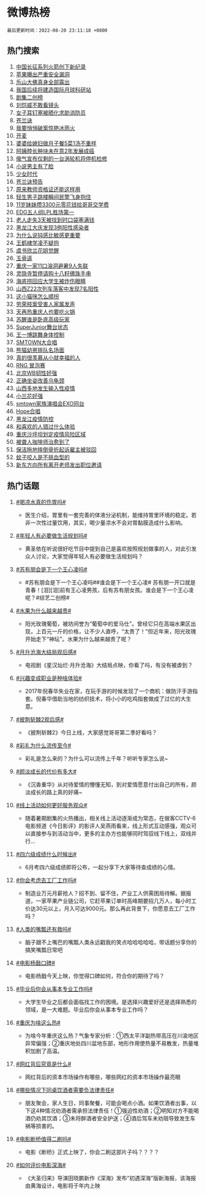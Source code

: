 # 微博热榜

`最后更新时间：2022-08-20 23:11:18 +0800`

## 热门搜索

1. [中国长征系列火箭创下新纪录](https://m.weibo.cn/search?containerid=100103type%3D1%26t%3D10%26q%3D%23%E4%B8%AD%E5%9B%BD%E9%95%BF%E5%BE%81%E7%B3%BB%E5%88%97%E7%81%AB%E7%AE%AD%E5%88%9B%E4%B8%8B%E6%96%B0%E7%BA%AA%E5%BD%95%23&stream_entry_id=51&isnewpage=1&extparam=seat%3D1%26filter_type%3Drealtimehot%26c_type%3D51%26dgr%3D0%26cate%3D10103%26pos%3D0%26display_time%3D1661008277%26pre_seqid%3D166100827744406507144&luicode=10000011&lfid=106003type%253D25%2526t%253D3%2526disable_hot%253D1%2526filter_type%253Drealtimehot)
1. [苹果曝出严重安全漏洞](https://m.weibo.cn/search?containerid=100103type%3D1%26t%3D10%26q%3D%23%E8%8B%B9%E6%9E%9C%E6%9B%9D%E5%87%BA%E4%B8%A5%E9%87%8D%E5%AE%89%E5%85%A8%E6%BC%8F%E6%B4%9E%23&stream_entry_id=31&isnewpage=1&extparam=seat%3D1%26filter_type%3Drealtimehot%26c_type%3D31%26pos%3D0%26flag%3D2%26lcate%3D5001%26dgr%3D0%26cate%3D0%26realpos%3D1%26display_time%3D1661008277%26pre_seqid%3D166100827744406507144&luicode=10000011&lfid=106003type%253D25%2526t%253D3%2526disable_hot%253D1%2526filter_type%253Drealtimehot)
1. [乐山大佛真身全部露出](https://m.weibo.cn/search?containerid=100103type%3D1%26t%3D10%26q%3D%23%E4%B9%90%E5%B1%B1%E5%A4%A7%E4%BD%9B%E7%9C%9F%E8%BA%AB%E5%85%A8%E9%83%A8%E9%9C%B2%E5%87%BA%23&stream_entry_id=31&isnewpage=1&extparam=seat%3D1%26filter_type%3Drealtimehot%26c_type%3D31%26pos%3D1%26flag%3D1%26lcate%3D5001%26dgr%3D0%26cate%3D0%26realpos%3D2%26display_time%3D1661008277%26pre_seqid%3D166100827744406507144&luicode=10000011&lfid=106003type%253D25%2526t%253D3%2526disable_hot%253D1%2526filter_type%253Drealtimehot)
1. [我国后续将建造国际月球科研站](https://m.weibo.cn/search?containerid=100103type%3D1%26t%3D10%26q%3D%23%E6%88%91%E5%9B%BD%E5%90%8E%E7%BB%AD%E5%B0%86%E5%BB%BA%E9%80%A0%E5%9B%BD%E9%99%85%E6%9C%88%E7%90%83%E7%A7%91%E7%A0%94%E7%AB%99%23&stream_entry_id=31&isnewpage=1&extparam=seat%3D1%26filter_type%3Drealtimehot%26c_type%3D31%26pos%3D2%26flag%3D0%26lcate%3D5001%26dgr%3D0%26cate%3D0%26realpos%3D3%26display_time%3D1661008277%26pre_seqid%3D166100827744406507144&luicode=10000011&lfid=106003type%253D25%2526t%253D3%2526disable_hot%253D1%2526filter_type%253Drealtimehot)
1. [剧集二创榜](https://m.weibo.cn/search?containerid=100103type%3D1%26t%3D10%26q%3D%23%E5%89%A7%E9%9B%86%E4%BA%8C%E5%88%9B%E6%A6%9C%23&stream_entry_id=31&isnewpage=1&extparam=seat%3D1%26filter_type%3Drealtimehot%26c_type%3D31%26pos%3D3%26lcate%3D5001%26dgr%3D0%26cate%3D0%26adid%3D163140%26display_time%3D1661008277%26pre_seqid%3D166100827744406507144&luicode=10000011&lfid=106003type%253D25%2526t%253D3%2526disable_hot%253D1%2526filter_type%253Drealtimehot)
1. [刘恺威不敢看镜头](https://m.weibo.cn/search?containerid=100103type%3D1%26t%3D10%26q%3D%23%E5%88%98%E6%81%BA%E5%A8%81%E4%B8%8D%E6%95%A2%E7%9C%8B%E9%95%9C%E5%A4%B4%23&stream_entry_id=31&isnewpage=1&extparam=seat%3D1%26filter_type%3Drealtimehot%26c_type%3D31%26pos%3D4%26flag%3D1%26lcate%3D5001%26dgr%3D0%26cate%3D0%26realpos%3D4%26display_time%3D1661008277%26pre_seqid%3D166100827744406507144&luicode=10000011&lfid=106003type%253D25%2526t%253D3%2526disable_hot%253D1%2526filter_type%253Drealtimehot)
1. [女子耳钉塞被晒化求助消防员](https://m.weibo.cn/search?containerid=100103type%3D1%26t%3D10%26q%3D%23%E5%A5%B3%E5%AD%90%E8%80%B3%E9%92%89%E5%A1%9E%E8%A2%AB%E6%99%92%E5%8C%96%E6%B1%82%E5%8A%A9%E6%B6%88%E9%98%B2%E5%91%98%23&stream_entry_id=31&isnewpage=1&extparam=seat%3D1%26filter_type%3Drealtimehot%26c_type%3D31%26pos%3D5%26flag%3D0%26lcate%3D5001%26dgr%3D0%26cate%3D0%26realpos%3D5%26display_time%3D1661008277%26pre_seqid%3D166100827744406507144&luicode=10000011&lfid=106003type%253D25%2526t%253D3%2526disable_hot%253D1%2526filter_type%253Drealtimehot)
1. [苍兰诀](http://m.weibo.cn/c/wbox?&id=j84w2uenjc&roomid=10010&q=%23%E8%8B%8D%E5%85%B0%E8%AF%80%23&extparam=seat%3D1%26filter_type%3Drealtimehot%26c_type%3D31%26pos%3D6%26flag%3D1%26lcate%3D5001%26dgr%3D0%26cate%3D0%26realpos%3D6%26display_time%3D1661008277%26pre_seqid%3D166100827744406507144&luicode=10000011&lfid=106003type%253D25%2526t%253D3%2526disable_hot%253D1%2526filter_type%253Drealtimehot)
1. [我要悄悄破案惊艳冰雨火](https://m.weibo.cn/search?containerid=100103type%3D1%26t%3D10%26q%3D%23%E6%88%91%E8%A6%81%E6%82%84%E6%82%84%E7%A0%B4%E6%A1%88%E6%83%8A%E8%89%B3%E5%86%B0%E9%9B%A8%E7%81%AB%23&stream_entry_id=31&isnewpage=1&extparam=seat%3D1%26filter_type%3Drealtimehot%26c_type%3D31%26pos%3D7%26lcate%3D5001%26dgr%3D0%26cate%3D0%26adid%3D163164%26display_time%3D1661008277%26pre_seqid%3D166100827744406507144&luicode=10000011&lfid=106003type%253D25%2526t%253D3%2526disable_hot%253D1%2526filter_type%253Drealtimehot)
1. [开麦](https://m.weibo.cn/search?containerid=100103type%3D1%26t%3D10%26q%3D%E5%BC%80%E9%BA%A6&stream_entry_id=31&isnewpage=1&extparam=seat%3D1%26filter_type%3Drealtimehot%26c_type%3D31%26pos%3D8%26flag%3D0%26lcate%3D5001%26dgr%3D0%26cate%3D0%26realpos%3D7%26display_time%3D1661008277%26pre_seqid%3D166100827744406507144&luicode=10000011&lfid=106003type%253D25%2526t%253D3%2526disable_hot%253D1%2526filter_type%253Drealtimehot)
1. [婆婆给媳妇做月子餐5菜1汤不重样](https://m.weibo.cn/search?containerid=100103type%3D1%26t%3D10%26q%3D%23%E5%A9%86%E5%A9%86%E7%BB%99%E5%AA%B3%E5%A6%87%E5%81%9A%E6%9C%88%E5%AD%90%E9%A4%905%E8%8F%9C1%E6%B1%A4%E4%B8%8D%E9%87%8D%E6%A0%B7%23&stream_entry_id=31&isnewpage=1&extparam=seat%3D1%26filter_type%3Drealtimehot%26c_type%3D31%26pos%3D9%26flag%3D0%26lcate%3D5001%26dgr%3D0%26cate%3D0%26realpos%3D8%26display_time%3D1661008277%26pre_seqid%3D166100827744406507144&luicode=10000011&lfid=106003type%253D25%2526t%253D3%2526disable_hot%253D1%2526filter_type%253Drealtimehot)
1. [阿姨脖长肿块未在意2年发展成癌](https://m.weibo.cn/search?containerid=100103type%3D1%26t%3D10%26q%3D%23%E9%98%BF%E5%A7%A8%E8%84%96%E9%95%BF%E8%82%BF%E5%9D%97%E6%9C%AA%E5%9C%A8%E6%84%8F2%E5%B9%B4%E5%8F%91%E5%B1%95%E6%88%90%E7%99%8C%23&stream_entry_id=31&isnewpage=1&extparam=seat%3D1%26filter_type%3Drealtimehot%26c_type%3D31%26pos%3D10%26flag%3D0%26lcate%3D5001%26dgr%3D0%26cate%3D0%26realpos%3D9%26display_time%3D1661008277%26pre_seqid%3D166100827744406507144&luicode=10000011&lfid=106003type%253D25%2526t%253D3%2526disable_hot%253D1%2526filter_type%253Drealtimehot)
1. [俄气宣布仅剩的一台涡轮机将停机检修](https://m.weibo.cn/search?containerid=100103type%3D1%26t%3D10%26q%3D%23%E4%BF%84%E6%B0%94%E5%AE%A3%E5%B8%83%E4%BB%85%E5%89%A9%E7%9A%84%E4%B8%80%E5%8F%B0%E6%B6%A1%E8%BD%AE%E6%9C%BA%E5%B0%86%E5%81%9C%E6%9C%BA%E6%A3%80%E4%BF%AE%23&stream_entry_id=31&isnewpage=1&extparam=seat%3D1%26filter_type%3Drealtimehot%26c_type%3D31%26pos%3D11%26flag%3D0%26lcate%3D5001%26dgr%3D0%26cate%3D0%26realpos%3D10%26display_time%3D1661008277%26pre_seqid%3D166100827744406507144&luicode=10000011&lfid=106003type%253D25%2526t%253D3%2526disable_hot%253D1%2526filter_type%253Drealtimehot)
1. [小说男主有了脸](https://m.weibo.cn/search?containerid=100103type%3D1%26t%3D10%26q%3D%23%E5%B0%8F%E8%AF%B4%E7%94%B7%E4%B8%BB%E6%9C%89%E4%BA%86%E8%84%B8%23&stream_entry_id=31&isnewpage=1&extparam=seat%3D1%26filter_type%3Drealtimehot%26c_type%3D31%26pos%3D12%26flag%3D0%26lcate%3D5001%26dgr%3D0%26cate%3D0%26realpos%3D11%26display_time%3D1661008277%26pre_seqid%3D166100827744406507144&luicode=10000011&lfid=106003type%253D25%2526t%253D3%2526disable_hot%253D1%2526filter_type%253Drealtimehot)
1. [少女时代](https://m.weibo.cn/search?containerid=100103type%3D1%26t%3D10%26q%3D%23%E5%B0%91%E5%A5%B3%E6%97%B6%E4%BB%A3%23&stream_entry_id=31&isnewpage=1&extparam=seat%3D1%26filter_type%3Drealtimehot%26c_type%3D31%26pos%3D13%26flag%3D0%26lcate%3D5001%26dgr%3D0%26cate%3D0%26realpos%3D12%26display_time%3D1661008277%26pre_seqid%3D166100827744406507144&luicode=10000011&lfid=106003type%253D25%2526t%253D3%2526disable_hot%253D1%2526filter_type%253Drealtimehot)
1. [苍兰诀预告](https://m.weibo.cn/search?containerid=100103type%3D1%26t%3D10%26q%3D%23%E8%8B%8D%E5%85%B0%E8%AF%80%E9%A2%84%E5%91%8A%23&stream_entry_id=31&isnewpage=1&extparam=seat%3D1%26filter_type%3Drealtimehot%26c_type%3D31%26pos%3D14%26flag%3D0%26lcate%3D5001%26dgr%3D0%26cate%3D0%26realpos%3D13%26display_time%3D1661008277%26pre_seqid%3D166100827744406507144&luicode=10000011&lfid=106003type%253D25%2526t%253D3%2526disable_hot%253D1%2526filter_type%253Drealtimehot)
1. [原来教师资格证还能这样用](https://m.weibo.cn/search?containerid=100103type%3D1%26t%3D10%26q%3D%23%E5%8E%9F%E6%9D%A5%E6%95%99%E5%B8%88%E8%B5%84%E6%A0%BC%E8%AF%81%E8%BF%98%E8%83%BD%E8%BF%99%E6%A0%B7%E7%94%A8%23&stream_entry_id=31&isnewpage=1&extparam=seat%3D1%26filter_type%3Drealtimehot%26c_type%3D31%26pos%3D15%26flag%3D0%26lcate%3D5001%26dgr%3D0%26cate%3D0%26realpos%3D14%26display_time%3D1661008277%26pre_seqid%3D166100827744406507144&luicode=10000011&lfid=106003type%253D25%2526t%253D3%2526disable_hot%253D1%2526filter_type%253Drealtimehot)
1. [轻生男子跳楼瞬间民警飞身抱住](https://m.weibo.cn/search?containerid=100103type%3D1%26t%3D10%26q%3D%23%E8%BD%BB%E7%94%9F%E7%94%B7%E5%AD%90%E8%B7%B3%E6%A5%BC%E7%9E%AC%E9%97%B4%E6%B0%91%E8%AD%A6%E9%A3%9E%E8%BA%AB%E6%8A%B1%E4%BD%8F%23&stream_entry_id=31&isnewpage=1&extparam=seat%3D1%26filter_type%3Drealtimehot%26c_type%3D31%26pos%3D16%26flag%3D0%26lcate%3D5001%26dgr%3D0%26cate%3D0%26realpos%3D15%26display_time%3D1661008277%26pre_seqid%3D166100827744406507144&luicode=10000011&lfid=106003type%253D25%2526t%253D3%2526disable_hot%253D1%2526filter_type%253Drealtimehot)
1. [11岁妹妹攒3300元零花钱给哥哥交学费](https://m.weibo.cn/search?containerid=100103type%3D1%26t%3D10%26q%3D%2311%E5%B2%81%E5%A6%B9%E5%A6%B9%E6%94%923300%E5%85%83%E9%9B%B6%E8%8A%B1%E9%92%B1%E7%BB%99%E5%93%A5%E5%93%A5%E4%BA%A4%E5%AD%A6%E8%B4%B9%23&stream_entry_id=31&isnewpage=1&extparam=seat%3D1%26filter_type%3Drealtimehot%26c_type%3D31%26pos%3D17%26flag%3D0%26lcate%3D5001%26dgr%3D0%26cate%3D0%26realpos%3D16%26display_time%3D1661008277%26pre_seqid%3D166100827744406507144&luicode=10000011&lfid=106003type%253D25%2526t%253D3%2526disable_hot%253D1%2526filter_type%253Drealtimehot)
1. [EDG五人组LPL胜场第一](https://m.weibo.cn/search?containerid=100103type%3D1%26t%3D10%26q%3D%23EDG%E4%BA%94%E4%BA%BA%E7%BB%84LPL%E8%83%9C%E5%9C%BA%E7%AC%AC%E4%B8%80%23&stream_entry_id=31&isnewpage=1&extparam=seat%3D1%26filter_type%3Drealtimehot%26c_type%3D31%26pos%3D18%26flag%3D1%26lcate%3D5001%26dgr%3D0%26cate%3D0%26realpos%3D17%26display_time%3D1661008277%26pre_seqid%3D166100827744406507144&luicode=10000011&lfid=106003type%253D25%2526t%253D3%2526disable_hot%253D1%2526filter_type%253Drealtimehot)
1. [老人走失3天被找到时口袋塞满钱](https://m.weibo.cn/search?containerid=100103type%3D1%26t%3D10%26q%3D%23%E8%80%81%E4%BA%BA%E8%B5%B0%E5%A4%B13%E5%A4%A9%E8%A2%AB%E6%89%BE%E5%88%B0%E6%97%B6%E5%8F%A3%E8%A2%8B%E5%A1%9E%E6%BB%A1%E9%92%B1%23&stream_entry_id=31&isnewpage=1&extparam=seat%3D1%26filter_type%3Drealtimehot%26c_type%3D31%26pos%3D19%26flag%3D0%26lcate%3D5001%26dgr%3D0%26cate%3D0%26realpos%3D18%26display_time%3D1661008277%26pre_seqid%3D166100827744406507144&luicode=10000011&lfid=106003type%253D25%2526t%253D3%2526disable_hot%253D1%2526filter_type%253Drealtimehot)
1. [黑龙江大庆发现3例阳性感染者](https://m.weibo.cn/search?containerid=100103type%3D1%26t%3D10%26q%3D%23%E9%BB%91%E9%BE%99%E6%B1%9F%E5%A4%A7%E5%BA%86%E5%8F%91%E7%8E%B03%E4%BE%8B%E9%98%B3%E6%80%A7%E6%84%9F%E6%9F%93%E8%80%85%23&stream_entry_id=31&isnewpage=1&extparam=seat%3D1%26filter_type%3Drealtimehot%26c_type%3D31%26pos%3D20%26flag%3D0%26lcate%3D5001%26dgr%3D0%26cate%3D0%26realpos%3D19%26display_time%3D1661008277%26pre_seqid%3D166100827744406507144&luicode=10000011&lfid=106003type%253D25%2526t%253D3%2526disable_hot%253D1%2526filter_type%253Drealtimehot)
1. [为什么说钝感比敏感更重要](https://m.weibo.cn/search?containerid=100103type%3D1%26t%3D10%26q%3D%23%E4%B8%BA%E4%BB%80%E4%B9%88%E8%AF%B4%E9%92%9D%E6%84%9F%E6%AF%94%E6%95%8F%E6%84%9F%E6%9B%B4%E9%87%8D%E8%A6%81%23&stream_entry_id=31&isnewpage=1&extparam=seat%3D1%26filter_type%3Drealtimehot%26c_type%3D31%26pos%3D21%26flag%3D1%26lcate%3D5001%26dgr%3D0%26cate%3D0%26realpos%3D20%26display_time%3D1661008277%26pre_seqid%3D166100827744406507144&luicode=10000011&lfid=106003type%253D25%2526t%253D3%2526disable_hot%253D1%2526filter_type%253Drealtimehot)
1. [王鹤棣学凌不疑抱](https://m.weibo.cn/search?containerid=100103type%3D1%26t%3D10%26q%3D%23%E7%8E%8B%E9%B9%A4%E6%A3%A3%E5%AD%A6%E5%87%8C%E4%B8%8D%E7%96%91%E6%8A%B1%23&stream_entry_id=31&isnewpage=1&extparam=seat%3D1%26filter_type%3Drealtimehot%26c_type%3D31%26pos%3D22%26flag%3D0%26lcate%3D5001%26dgr%3D0%26cate%3D0%26realpos%3D21%26display_time%3D1661008277%26pre_seqid%3D166100827744406507144&luicode=10000011&lfid=106003type%253D25%2526t%253D3%2526disable_hot%253D1%2526filter_type%253Drealtimehot)
1. [虞书欣兰花姐觉醒](https://m.weibo.cn/search?containerid=100103type%3D1%26t%3D10%26q%3D%23%E8%99%9E%E4%B9%A6%E6%AC%A3%E5%85%B0%E8%8A%B1%E5%A7%90%E8%A7%89%E9%86%92%23&stream_entry_id=31&isnewpage=1&extparam=seat%3D1%26filter_type%3Drealtimehot%26c_type%3D31%26pos%3D23%26flag%3D0%26lcate%3D5001%26dgr%3D0%26cate%3D0%26realpos%3D22%26display_time%3D1661008277%26pre_seqid%3D166100827744406507144&luicode=10000011&lfid=106003type%253D25%2526t%253D3%2526disable_hot%253D1%2526filter_type%253Drealtimehot)
1. [玉骨遥](http://m.weibo.cn/c/wbox?&id=j84w2uenjc&roomid=10577&q=%23%E7%8E%89%E9%AA%A8%E9%81%A5%23&extparam=seat%3D1%26filter_type%3Drealtimehot%26c_type%3D31%26pos%3D24%26flag%3D1%26lcate%3D5001%26dgr%3D0%26cate%3D0%26realpos%3D23%26display_time%3D1661008277%26pre_seqid%3D166100827744406507144&luicode=10000011&lfid=106003type%253D25%2526t%253D3%2526disable_hot%253D1%2526filter_type%253Drealtimehot)
1. [重庆一家11口溶洞避暑9人失联](https://m.weibo.cn/search?containerid=100103type%3D1%26t%3D10%26q%3D%23%E9%87%8D%E5%BA%86%E4%B8%80%E5%AE%B611%E5%8F%A3%E6%BA%B6%E6%B4%9E%E9%81%BF%E6%9A%919%E4%BA%BA%E5%A4%B1%E8%81%94%23&stream_entry_id=31&isnewpage=1&extparam=seat%3D1%26filter_type%3Drealtimehot%26c_type%3D31%26pos%3D25%26flag%3D1%26lcate%3D5001%26dgr%3D0%26cate%3D0%26realpos%3D24%26display_time%3D1661008277%26pre_seqid%3D166100827744406507144&luicode=10000011&lfid=106003type%253D25%2526t%253D3%2526disable_hot%253D1%2526filter_type%253Drealtimehot)
1. [灵隐寺暂停请购十八籽佛珠手串](https://m.weibo.cn/search?containerid=100103type%3D1%26t%3D10%26q%3D%23%E7%81%B5%E9%9A%90%E5%AF%BA%E6%9A%82%E5%81%9C%E8%AF%B7%E8%B4%AD%E5%8D%81%E5%85%AB%E7%B1%BD%E4%BD%9B%E7%8F%A0%E6%89%8B%E4%B8%B2%23&stream_entry_id=31&isnewpage=1&extparam=seat%3D1%26filter_type%3Drealtimehot%26c_type%3D31%26pos%3D26%26flag%3D0%26lcate%3D5001%26dgr%3D0%26cate%3D0%26realpos%3D25%26display_time%3D1661008277%26pre_seqid%3D166100827744406507144&luicode=10000011&lfid=106003type%253D25%2526t%253D3%2526disable_hot%253D1%2526filter_type%253Drealtimehot)
1. [海底捞回应大学生被炸伤眼睛](https://m.weibo.cn/search?containerid=100103type%3D1%26t%3D10%26q%3D%23%E6%B5%B7%E5%BA%95%E6%8D%9E%E5%9B%9E%E5%BA%94%E5%A4%A7%E5%AD%A6%E7%94%9F%E8%A2%AB%E7%82%B8%E4%BC%A4%E7%9C%BC%E7%9D%9B%23&stream_entry_id=31&isnewpage=1&extparam=seat%3D1%26filter_type%3Drealtimehot%26c_type%3D31%26pos%3D27%26flag%3D0%26lcate%3D5001%26dgr%3D0%26cate%3D0%26realpos%3D26%26display_time%3D1661008277%26pre_seqid%3D166100827744406507144&luicode=10000011&lfid=106003type%253D25%2526t%253D3%2526disable_hot%253D1%2526filter_type%253Drealtimehot)
1. [山西Z22次列车落客中发现7名阳性](https://m.weibo.cn/search?containerid=100103type%3D1%26t%3D10%26q%3D%23%E5%B1%B1%E8%A5%BFZ22%E6%AC%A1%E5%88%97%E8%BD%A6%E8%90%BD%E5%AE%A2%E4%B8%AD%E5%8F%91%E7%8E%B07%E5%90%8D%E9%98%B3%E6%80%A7%23&stream_entry_id=31&isnewpage=1&extparam=seat%3D1%26filter_type%3Drealtimehot%26c_type%3D31%26pos%3D28%26flag%3D0%26lcate%3D5001%26dgr%3D0%26cate%3D0%26realpos%3D27%26display_time%3D1661008277%26pre_seqid%3D166100827744406507144&luicode=10000011&lfid=106003type%253D25%2526t%253D3%2526disable_hot%253D1%2526filter_type%253Drealtimehot)
1. [这小猫咪怎么顺拐](https://m.weibo.cn/search?containerid=100103type%3D1%26t%3D10%26q%3D%23%E8%BF%99%E5%B0%8F%E7%8C%AB%E5%92%AA%E6%80%8E%E4%B9%88%E9%A1%BA%E6%8B%90%23&stream_entry_id=31&isnewpage=1&extparam=seat%3D1%26filter_type%3Drealtimehot%26c_type%3D31%26pos%3D29%26flag%3D1%26lcate%3D5001%26dgr%3D0%26cate%3D0%26realpos%3D28%26display_time%3D1661008277%26pre_seqid%3D166100827744406507144&luicode=10000011&lfid=106003type%253D25%2526t%253D3%2526disable_hot%253D1%2526filter_type%253Drealtimehot)
1. [劳荣枝案受害人家属发声](https://m.weibo.cn/search?containerid=100103type%3D1%26t%3D10%26q%3D%23%E5%8A%B3%E8%8D%A3%E6%9E%9D%E6%A1%88%E5%8F%97%E5%AE%B3%E4%BA%BA%E5%AE%B6%E5%B1%9E%E5%8F%91%E5%A3%B0%23&stream_entry_id=31&isnewpage=1&extparam=seat%3D1%26filter_type%3Drealtimehot%26c_type%3D31%26pos%3D30%26flag%3D1%26lcate%3D5001%26dgr%3D0%26cate%3D0%26realpos%3D29%26display_time%3D1661008277%26pre_seqid%3D166100827744406507144&luicode=10000011&lfid=106003type%253D25%2526t%253D3%2526disable_hot%253D1%2526filter_type%253Drealtimehot)
1. [天再热重庆人也要吃火锅](https://m.weibo.cn/search?containerid=100103type%3D1%26t%3D10%26q%3D%23%E5%A4%A9%E5%86%8D%E7%83%AD%E9%87%8D%E5%BA%86%E4%BA%BA%E4%B9%9F%E8%A6%81%E5%90%83%E7%81%AB%E9%94%85%23&stream_entry_id=31&isnewpage=1&extparam=seat%3D1%26filter_type%3Drealtimehot%26c_type%3D31%26pos%3D31%26flag%3D0%26lcate%3D5001%26dgr%3D0%26cate%3D0%26realpos%3D30%26display_time%3D1661008277%26pre_seqid%3D166100827744406507144&luicode=10000011&lfid=106003type%253D25%2526t%253D3%2526disable_hot%253D1%2526filter_type%253Drealtimehot)
1. [苏醒谁是卧底高级玩家](https://m.weibo.cn/search?containerid=100103type%3D1%26t%3D10%26q%3D%23%E8%8B%8F%E9%86%92%E8%B0%81%E6%98%AF%E5%8D%A7%E5%BA%95%E9%AB%98%E7%BA%A7%E7%8E%A9%E5%AE%B6%23&stream_entry_id=31&isnewpage=1&extparam=seat%3D1%26filter_type%3Drealtimehot%26c_type%3D31%26pos%3D32%26flag%3D1%26lcate%3D5001%26dgr%3D0%26cate%3D0%26realpos%3D31%26display_time%3D1661008277%26pre_seqid%3D166100827744406507144&luicode=10000011&lfid=106003type%253D25%2526t%253D3%2526disable_hot%253D1%2526filter_type%253Drealtimehot)
1. [SuperJunior舞台状态](https://m.weibo.cn/search?containerid=100103type%3D1%26t%3D10%26q%3D%23SuperJunior%E8%88%9E%E5%8F%B0%E7%8A%B6%E6%80%81%23&stream_entry_id=31&isnewpage=1&extparam=seat%3D1%26filter_type%3Drealtimehot%26c_type%3D31%26pos%3D33%26flag%3D1%26lcate%3D5001%26dgr%3D0%26cate%3D0%26realpos%3D32%26display_time%3D1661008277%26pre_seqid%3D166100827744406507144&luicode=10000011&lfid=106003type%253D25%2526t%253D3%2526disable_hot%253D1%2526filter_type%253Drealtimehot)
1. [王一博跳舞身体控制](https://m.weibo.cn/search?containerid=100103type%3D1%26t%3D10%26q%3D%23%E7%8E%8B%E4%B8%80%E5%8D%9A%E8%B7%B3%E8%88%9E%E8%BA%AB%E4%BD%93%E6%8E%A7%E5%88%B6%23&stream_entry_id=31&isnewpage=1&extparam=seat%3D1%26filter_type%3Drealtimehot%26c_type%3D31%26pos%3D34%26flag%3D1%26lcate%3D5001%26dgr%3D0%26cate%3D0%26realpos%3D33%26display_time%3D1661008277%26pre_seqid%3D166100827744406507144&luicode=10000011&lfid=106003type%253D25%2526t%253D3%2526disable_hot%253D1%2526filter_type%253Drealtimehot)
1. [SMTOWN大合唱](https://m.weibo.cn/search?containerid=100103type%3D1%26t%3D10%26q%3D%23SMTOWN%E5%A4%A7%E5%90%88%E5%94%B1%23&stream_entry_id=31&isnewpage=1&extparam=seat%3D1%26filter_type%3Drealtimehot%26c_type%3D31%26pos%3D35%26flag%3D1%26lcate%3D5001%26dgr%3D0%26cate%3D0%26realpos%3D34%26display_time%3D1661008277%26pre_seqid%3D166100827744406507144&luicode=10000011&lfid=106003type%253D25%2526t%253D3%2526disable_hot%253D1%2526filter_type%253Drealtimehot)
1. [熊猫幼崽排队名场面](https://m.weibo.cn/search?containerid=100103type%3D1%26t%3D10%26q%3D%23%E7%86%8A%E7%8C%AB%E5%B9%BC%E5%B4%BD%E6%8E%92%E9%98%9F%E5%90%8D%E5%9C%BA%E9%9D%A2%23&stream_entry_id=31&isnewpage=1&extparam=seat%3D1%26filter_type%3Drealtimehot%26c_type%3D31%26pos%3D36%26flag%3D1%26lcate%3D5001%26dgr%3D0%26cate%3D0%26realpos%3D35%26display_time%3D1661008277%26pre_seqid%3D166100827744406507144&luicode=10000011&lfid=106003type%253D25%2526t%253D3%2526disable_hot%253D1%2526filter_type%253Drealtimehot)
1. [真的很羡慕从小就幸福的人](https://m.weibo.cn/search?containerid=100103type%3D1%26t%3D10%26q%3D%23%E7%9C%9F%E7%9A%84%E5%BE%88%E7%BE%A1%E6%85%95%E4%BB%8E%E5%B0%8F%E5%B0%B1%E5%B9%B8%E7%A6%8F%E7%9A%84%E4%BA%BA%23&stream_entry_id=31&isnewpage=1&extparam=seat%3D1%26filter_type%3Drealtimehot%26c_type%3D31%26pos%3D37%26flag%3D1%26lcate%3D5001%26dgr%3D0%26cate%3D0%26realpos%3D36%26display_time%3D1661008277%26pre_seqid%3D166100827744406507144&luicode=10000011&lfid=106003type%253D25%2526t%253D3%2526disable_hot%253D1%2526filter_type%253Drealtimehot)
1. [RNG 冒泡赛](https://m.weibo.cn/search?containerid=100103type%3D1%26t%3D10%26q%3DRNG+%E5%86%92%E6%B3%A1%E8%B5%9B&stream_entry_id=31&isnewpage=1&extparam=seat%3D1%26filter_type%3Drealtimehot%26c_type%3D31%26pos%3D38%26flag%3D0%26lcate%3D5001%26dgr%3D0%26cate%3D0%26realpos%3D37%26display_time%3D1661008277%26pre_seqid%3D166100827744406507144&luicode=10000011&lfid=106003type%253D25%2526t%253D3%2526disable_hot%253D1%2526filter_type%253Drealtimehot)
1. [北京WB韧性好强](https://m.weibo.cn/search?containerid=100103type%3D1%26t%3D10%26q%3D%23%E5%8C%97%E4%BA%ACWB%E9%9F%A7%E6%80%A7%E5%A5%BD%E5%BC%BA%23&stream_entry_id=31&isnewpage=1&extparam=seat%3D1%26filter_type%3Drealtimehot%26c_type%3D31%26pos%3D39%26flag%3D1%26lcate%3D5001%26dgr%3D0%26cate%3D0%26realpos%3D38%26display_time%3D1661008277%26pre_seqid%3D166100827744406507144&luicode=10000011&lfid=106003type%253D25%2526t%253D3%2526disable_hot%253D1%2526filter_type%253Drealtimehot)
1. [正确坐姿改善乌龟颈](https://m.weibo.cn/search?containerid=100103type%3D1%26t%3D10%26q%3D%23%E6%AD%A3%E7%A1%AE%E5%9D%90%E5%A7%BF%E6%94%B9%E5%96%84%E4%B9%8C%E9%BE%9F%E9%A2%88%23&stream_entry_id=31&isnewpage=1&extparam=seat%3D1%26filter_type%3Drealtimehot%26c_type%3D31%26pos%3D40%26flag%3D0%26lcate%3D5001%26dgr%3D0%26cate%3D0%26realpos%3D39%26display_time%3D1661008277%26pre_seqid%3D166100827744406507144&luicode=10000011&lfid=106003type%253D25%2526t%253D3%2526disable_hot%253D1%2526filter_type%253Drealtimehot)
1. [山西多地发生输入性疫情](https://m.weibo.cn/search?containerid=100103type%3D1%26t%3D10%26q%3D%23%E5%B1%B1%E8%A5%BF%E5%A4%9A%E5%9C%B0%E5%8F%91%E7%94%9F%E8%BE%93%E5%85%A5%E6%80%A7%E7%96%AB%E6%83%85%23&stream_entry_id=31&isnewpage=1&extparam=seat%3D1%26filter_type%3Drealtimehot%26c_type%3D31%26pos%3D41%26flag%3D0%26lcate%3D5001%26dgr%3D0%26cate%3D0%26realpos%3D40%26display_time%3D1661008277%26pre_seqid%3D166100827744406507144&luicode=10000011&lfid=106003type%253D25%2526t%253D3%2526disable_hot%253D1%2526filter_type%253Drealtimehot)
1. [小兰花好强](https://m.weibo.cn/search?containerid=100103type%3D1%26t%3D10%26q%3D%23%E5%B0%8F%E5%85%B0%E8%8A%B1%E5%A5%BD%E5%BC%BA%23&stream_entry_id=31&isnewpage=1&extparam=seat%3D1%26filter_type%3Drealtimehot%26c_type%3D31%26pos%3D42%26flag%3D1%26lcate%3D5001%26dgr%3D0%26cate%3D0%26realpos%3D41%26display_time%3D1661008277%26pre_seqid%3D166100827744406507144&luicode=10000011&lfid=106003type%253D25%2526t%253D3%2526disable_hot%253D1%2526filter_type%253Drealtimehot)
1. [smtown家族演唱会EXO同台](https://m.weibo.cn/search?containerid=100103type%3D1%26t%3D10%26q%3D%23smtown%E5%AE%B6%E6%97%8F%E6%BC%94%E5%94%B1%E4%BC%9AEXO%E5%90%8C%E5%8F%B0%23&stream_entry_id=31&isnewpage=1&extparam=seat%3D1%26filter_type%3Drealtimehot%26c_type%3D31%26pos%3D43%26flag%3D0%26lcate%3D5001%26dgr%3D0%26cate%3D0%26realpos%3D42%26display_time%3D1661008277%26pre_seqid%3D166100827744406507144&luicode=10000011&lfid=106003type%253D25%2526t%253D3%2526disable_hot%253D1%2526filter_type%253Drealtimehot)
1. [Hope合唱](https://m.weibo.cn/search?containerid=100103type%3D1%26t%3D10%26q%3DHope%E5%90%88%E5%94%B1&stream_entry_id=31&isnewpage=1&extparam=seat%3D1%26filter_type%3Drealtimehot%26c_type%3D31%26pos%3D44%26flag%3D1%26lcate%3D5001%26dgr%3D0%26cate%3D0%26realpos%3D43%26display_time%3D1661008277%26pre_seqid%3D166100827744406507144&luicode=10000011&lfid=106003type%253D25%2526t%253D3%2526disable_hot%253D1%2526filter_type%253Drealtimehot)
1. [黑龙江疫情防控](https://m.weibo.cn/search?containerid=100103type%3D1%26t%3D10%26q%3D%E9%BB%91%E9%BE%99%E6%B1%9F%E7%96%AB%E6%83%85%E9%98%B2%E6%8E%A7&stream_entry_id=31&isnewpage=1&extparam=seat%3D1%26filter_type%3Drealtimehot%26c_type%3D31%26pos%3D45%26flag%3D1%26lcate%3D5001%26dgr%3D0%26cate%3D0%26realpos%3D44%26display_time%3D1661008277%26pre_seqid%3D166100827744406507144&luicode=10000011&lfid=106003type%253D25%2526t%253D3%2526disable_hot%253D1%2526filter_type%253Drealtimehot)
1. [和喜欢的人错过什么体验](https://m.weibo.cn/search?containerid=100103type%3D1%26t%3D10%26q%3D%23%E5%92%8C%E5%96%9C%E6%AC%A2%E7%9A%84%E4%BA%BA%E9%94%99%E8%BF%87%E4%BB%80%E4%B9%88%E4%BD%93%E9%AA%8C%23&stream_entry_id=31&isnewpage=1&extparam=seat%3D1%26filter_type%3Drealtimehot%26c_type%3D31%26pos%3D46%26flag%3D0%26lcate%3D5001%26dgr%3D0%26cate%3D0%26realpos%3D45%26display_time%3D1661008277%26pre_seqid%3D166100827744406507144&luicode=10000011&lfid=106003type%253D25%2526t%253D3%2526disable_hot%253D1%2526filter_type%253Drealtimehot)
1. [重庆沙坪坝划定疫情风险区域](https://m.weibo.cn/search?containerid=100103type%3D1%26t%3D10%26q%3D%23%E9%87%8D%E5%BA%86%E6%B2%99%E5%9D%AA%E5%9D%9D%E5%88%92%E5%AE%9A%E7%96%AB%E6%83%85%E9%A3%8E%E9%99%A9%E5%8C%BA%E5%9F%9F%23&stream_entry_id=31&isnewpage=1&extparam=seat%3D1%26filter_type%3Drealtimehot%26c_type%3D31%26pos%3D47%26flag%3D0%26lcate%3D5001%26dgr%3D0%26cate%3D0%26realpos%3D46%26display_time%3D1661008277%26pre_seqid%3D166100827744406507144&luicode=10000011&lfid=106003type%253D25%2526t%253D3%2526disable_hot%253D1%2526filter_type%253Drealtimehot)
1. [被聋人咖啡师治愈到了](https://m.weibo.cn/search?containerid=100103type%3D1%26t%3D10%26q%3D%23%E8%A2%AB%E8%81%8B%E4%BA%BA%E5%92%96%E5%95%A1%E5%B8%88%E6%B2%BB%E6%84%88%E5%88%B0%E4%BA%86%23&stream_entry_id=31&isnewpage=1&extparam=seat%3D1%26filter_type%3Drealtimehot%26c_type%3D31%26pos%3D48%26flag%3D1%26lcate%3D5001%26dgr%3D0%26cate%3D0%26realpos%3D47%26display_time%3D1661008277%26pre_seqid%3D166100827744406507144&luicode=10000011&lfid=106003type%253D25%2526t%253D3%2526disable_hot%253D1%2526filter_type%253Drealtimehot)
1. [保洁拖地摔倒骨折起诉雇主被驳回](https://m.weibo.cn/search?containerid=100103type%3D1%26t%3D10%26q%3D%23%E4%BF%9D%E6%B4%81%E6%8B%96%E5%9C%B0%E6%91%94%E5%80%92%E9%AA%A8%E6%8A%98%E8%B5%B7%E8%AF%89%E9%9B%87%E4%B8%BB%E8%A2%AB%E9%A9%B3%E5%9B%9E%23&stream_entry_id=31&isnewpage=1&extparam=seat%3D1%26filter_type%3Drealtimehot%26c_type%3D31%26pos%3D49%26flag%3D1%26lcate%3D5001%26dgr%3D0%26cate%3D0%26realpos%3D48%26display_time%3D1661008277%26pre_seqid%3D166100827744406507144&luicode=10000011&lfid=106003type%253D25%2526t%253D3%2526disable_hot%253D1%2526filter_type%253Drealtimehot)
1. [蚊子咬人是不挑血型的](https://m.weibo.cn/search?containerid=100103type%3D1%26t%3D10%26q%3D%23%E8%9A%8A%E5%AD%90%E5%92%AC%E4%BA%BA%E6%98%AF%E4%B8%8D%E6%8C%91%E8%A1%80%E5%9E%8B%E7%9A%84%23&stream_entry_id=31&isnewpage=1&extparam=seat%3D1%26filter_type%3Drealtimehot%26c_type%3D31%26pos%3D50%26flag%3D0%26lcate%3D5001%26dgr%3D0%26cate%3D0%26realpos%3D49%26display_time%3D1661008277%26pre_seqid%3D166100827744406507144&luicode=10000011&lfid=106003type%253D25%2526t%253D3%2526disable_hot%253D1%2526filter_type%253Drealtimehot)
1. [新东方向所有离开老师发出职位邀请](https://m.weibo.cn/search?containerid=100103type%3D1%26t%3D10%26q%3D%23%E6%96%B0%E4%B8%9C%E6%96%B9%E5%90%91%E6%89%80%E6%9C%89%E7%A6%BB%E5%BC%80%E8%80%81%E5%B8%88%E5%8F%91%E5%87%BA%E8%81%8C%E4%BD%8D%E9%82%80%E8%AF%B7%23&stream_entry_id=31&isnewpage=1&extparam=seat%3D1%26filter_type%3Drealtimehot%26c_type%3D31%26pos%3D51%26flag%3D0%26lcate%3D5001%26dgr%3D0%26cate%3D0%26realpos%3D50%26display_time%3D1661008277%26pre_seqid%3D166100827744406507144&luicode=10000011&lfid=106003type%253D25%2526t%253D3%2526disable_hot%253D1%2526filter_type%253Drealtimehot)

## 热门话题

1. [#喝凉水真的伤胃吗#](https://m.weibo.cn/search?containerid=231522type%3D1%26t%3D10%26q%3D%23%E5%96%9D%E5%87%89%E6%B0%B4%E7%9C%9F%E7%9A%84%E4%BC%A4%E8%83%83%E5%90%97%23&stream_entry_id=128&isnewpage=1&extparam=seat%3D1%26lcate%3D5004%26c_type%3D128%26dgr%3D0%26unitid%3D1660956988436%26pos%3D1-0-0%26cate%3D5004%26display_time%3D1661008278%26pre_seqid%3D1661008278802022985293&luicode=10000011&lfid=231648_-_4)
    - 医生介绍，胃里有一套完善的体液分泌机制，能维持胃里环境的稳定。若非一次性过量饮用，其实，喝少量凉水不会对胃黏膜造成什么影响。

1. [#年轻人有必要做生活规划吗#](https://m.weibo.cn/search?containerid=231522type%3D1%26t%3D10%26q%3D%23%E5%B9%B4%E8%BD%BB%E4%BA%BA%E6%9C%89%E5%BF%85%E8%A6%81%E5%81%9A%E7%94%9F%E6%B4%BB%E8%A7%84%E5%88%92%E5%90%97%23&stream_entry_id=128&isnewpage=1&extparam=seat%3D1%26lcate%3D5004%26c_type%3D128%26dgr%3D0%26unitid%3D1660989106321%26pos%3D1-0-1%26cate%3D5004%26display_time%3D1661008278%26pre_seqid%3D1661008278802022985293&luicode=10000011&lfid=231648_-_4)
    - 黄圣依在听说很好吃节目中提到自己是喜欢按照规划做事的人，对此引发众人讨论，大家觉得年轻人有必要做生活规划吗？

1. [#苏有朋会是下一个王心凌吗#](https://m.weibo.cn/search?containerid=231522type%3D1%26t%3D10%26q%3D%23%E8%8B%8F%E6%9C%89%E6%9C%8B%E4%BC%9A%E6%98%AF%E4%B8%8B%E4%B8%80%E4%B8%AA%E7%8E%8B%E5%BF%83%E5%87%8C%E5%90%97%23&stream_entry_id=128&isnewpage=1&extparam=seat%3D1%26lcate%3D5004%26c_type%3D128%26dgr%3D0%26unitid%3D1660972613698%26pos%3D1-0-2%26cate%3D5004%26display_time%3D1661008278%26pre_seqid%3D1661008278802022985293&luicode=10000011&lfid=231648_-_4)
    - #苏有朋会是下一个王心凌吗##谁会是下一个王心凌# 苏有朋一开口就是青春！[泪][泪]前有王心凌男孩，后有苏有朋女孩。  ​谁会是下一个王心凌呢？#综艺二创榜#

1. [#水果为什么越来越贵#](https://m.weibo.cn/search?containerid=231522type%3D1%26t%3D10%26q%3D%23%E6%B0%B4%E6%9E%9C%E4%B8%BA%E4%BB%80%E4%B9%88%E8%B6%8A%E6%9D%A5%E8%B6%8A%E8%B4%B5%23&stream_entry_id=128&isnewpage=1&extparam=seat%3D1%26lcate%3D5004%26c_type%3D128%26dgr%3D0%26unitid%3D1660969914753%26pos%3D1-0-3%26cate%3D5004%26display_time%3D1661008278%26pre_seqid%3D1661008278802022985293&luicode=10000011&lfid=231648_-_4)
    - 阳光玫瑰葡萄，被坊间誉为“葡萄中的爱马仕”。曾经它只在高端水果区出现，上百元一斤的价格，让不少人直呼，“太贵了！”但近年来，阳光玫瑰开始走下“神坛”。水果为什么越来越贵了呢？

1. [#月升沧海大结局观后感#](https://m.weibo.cn/search?containerid=231522type%3D1%26t%3D10%26q%3D%23%E6%9C%88%E5%8D%87%E6%B2%A7%E6%B5%B7%E5%A4%A7%E7%BB%93%E5%B1%80%E8%A7%82%E5%90%8E%E6%84%9F%23&stream_entry_id=128&isnewpage=1&extparam=seat%3D1%26lcate%3D5004%26c_type%3D128%26dgr%3D0%26unitid%3D1660905994800%26pos%3D1-0-4%26cate%3D5004%26display_time%3D1661008278%26pre_seqid%3D1661008278802022985293&luicode=10000011&lfid=231648_-_4)
    - 电视剧《星汉灿烂·月升沧海》大结局点映，你看了吗，有没有被虐到？

1. [#兴趣变成职业是种啥体验#](https://m.weibo.cn/search?containerid=231522type%3D1%26t%3D10%26q%3D%23%E5%85%B4%E8%B6%A3%E5%8F%98%E6%88%90%E8%81%8C%E4%B8%9A%E6%98%AF%E7%A7%8D%E5%95%A5%E4%BD%93%E9%AA%8C%23&stream_entry_id=128&isnewpage=1&extparam=seat%3D1%26lcate%3D5004%26c_type%3D128%26dgr%3D0%26unitid%3D1660965708624%26pos%3D1-0-5%26cate%3D5004%26display_time%3D1661008278%26pre_seqid%3D1661008278802022985293&luicode=10000011&lfid=231648_-_4)
    - 2017年倪春华失业在家，在玩手游的时候发现了一个商机：做防汗手游指套。倪春华借助当地的纺织技术，将小小的吃鸡指套做成了过亿的大生意。

1. [#披荆斩棘2观后感#](https://m.weibo.cn/search?containerid=231522type%3D1%26t%3D10%26q%3D%23%E6%8A%AB%E8%8D%86%E6%96%A9%E6%A3%982%E8%A7%82%E5%90%8E%E6%84%9F%23&stream_entry_id=128&isnewpage=1&extparam=seat%3D1%26lcate%3D5004%26c_type%3D128%26dgr%3D0%26unitid%3D1660950975768%26pos%3D1-0-6%26cate%3D5004%26display_time%3D1661008278%26pre_seqid%3D1661008278802022985293&luicode=10000011&lfid=231648_-_4)
    - 《披荆斩棘2》今日上线，大家感觉哥哥第二季好看吗？

1. [#彩礼为什么流传至今#](https://m.weibo.cn/search?containerid=231522type%3D1%26t%3D10%26q%3D%23%E5%BD%A9%E7%A4%BC%E4%B8%BA%E4%BB%80%E4%B9%88%E6%B5%81%E4%BC%A0%E8%87%B3%E4%BB%8A%23&stream_entry_id=128&isnewpage=1&extparam=seat%3D1%26lcate%3D5004%26c_type%3D128%26dgr%3D0%26unitid%3Dm1661007905%26pos%3D1-0-7%26cate%3D5004%26display_time%3D1661008278%26pre_seqid%3D1661008278802022985293&luicode=10000011&lfid=231648_-_4)
    - 彩礼是怎么来的？为什么可以流传上千年？听听专家怎么说~

1. [#颜淡成长的代价有多大#](https://m.weibo.cn/search?containerid=231522type%3D1%26t%3D10%26q%3D%23%E9%A2%9C%E6%B7%A1%E6%88%90%E9%95%BF%E7%9A%84%E4%BB%A3%E4%BB%B7%E6%9C%89%E5%A4%9A%E5%A4%A7%23&stream_entry_id=128&isnewpage=1&extparam=seat%3D1%26lcate%3D5004%26c_type%3D128%26dgr%3D0%26unitid%3D1660979509442%26pos%3D1-0-8%26cate%3D5004%26display_time%3D1661008278%26pre_seqid%3D1661008278802022985293&luicode=10000011&lfid=231648_-_4)
    - 《沉香重华》从对待爱情的懵懂无知，到对爱情愿意付出自己的所有，颜淡成长的路上真的好痛~

1. [#线上活动如何更好服务观众#](https://m.weibo.cn/search?containerid=231522type%3D1%26t%3D10%26q%3D%23%E7%BA%BF%E4%B8%8A%E6%B4%BB%E5%8A%A8%E5%A6%82%E4%BD%95%E6%9B%B4%E5%A5%BD%E6%9C%8D%E5%8A%A1%E8%A7%82%E4%BC%97%23&stream_entry_id=128&isnewpage=1&extparam=seat%3D1%26lcate%3D5004%26c_type%3D128%26dgr%3D0%26unitid%3D1660999318143%26pos%3D1-0-9%26cate%3D5004%26display_time%3D1661008278%26pre_seqid%3D1661008278802022985293&luicode=10000011&lfid=231648_-_4)
    - 随着暑期剧集的火热播出，相关线上活动逐渐成为常态，在做客CCTV-6电影频道《今日影评》的影评人吴燕雨看来，线上形式互动感强，观众可以直接参与到活动当中，更多的主办方也能够同时驾驭线下线上，双线并行…

1. [#四六级成绩什么时候出#](https://m.weibo.cn/search?containerid=231522type%3D1%26t%3D10%26q%3D%23%E5%9B%9B%E5%85%AD%E7%BA%A7%E6%88%90%E7%BB%A9%E4%BB%80%E4%B9%88%E6%97%B6%E5%80%99%E5%87%BA%23&stream_entry_id=128&isnewpage=1&extparam=seat%3D1%26lcate%3D5004%26c_type%3D128%26dgr%3D0%26unitid%3D1660887384121%26pos%3D1-0-10%26cate%3D5004%26display_time%3D1661008278%26pre_seqid%3D1661008278802022985293&luicode=10000011&lfid=231648_-_4)
    - 6月考四六级成绩即将公布，一起分享下大家等待查成绩的心情。

1. [#你会考虑去工厂工作吗#](https://m.weibo.cn/search?containerid=231522type%3D1%26t%3D10%26q%3D%23%E4%BD%A0%E4%BC%9A%E8%80%83%E8%99%91%E5%8E%BB%E5%B7%A5%E5%8E%82%E5%B7%A5%E4%BD%9C%E5%90%97%23&stream_entry_id=128&isnewpage=1&extparam=seat%3D1%26lcate%3D5004%26c_type%3D128%26dgr%3D0%26unitid%3D1660895491878%26pos%3D1-0-11%26cate%3D5004%26display_time%3D1661008278%26pre_seqid%3D1661008278802022985293&luicode=10000011&lfid=231648_-_4)
    - 制造业万元月薪抢人？招不到、留不住，产业工人供需困局待解。据报道，一家苹果产业链公司，它赶苹果订单时高峰期要招几万人，每小时工价达30元以上，月入可达9000元。那么再此背景下，你愿意去工厂工作吗？

1. [#人类的嘴瓢还有救吗#](https://m.weibo.cn/search?containerid=231522type%3D1%26t%3D10%26q%3D%23%E4%BA%BA%E7%B1%BB%E7%9A%84%E5%98%B4%E7%93%A2%E8%BF%98%E6%9C%89%E6%95%91%E5%90%97%23&stream_entry_id=128&isnewpage=1&extparam=seat%3D1%26lcate%3D5004%26c_type%3D128%26dgr%3D0%26unitid%3D1660981913671%26pos%3D1-0-12%26cate%3D5004%26display_time%3D1661008278%26pre_seqid%3D1661008278802022985293&luicode=10000011&lfid=231648_-_4)
    - 脑子跟不上嘴巴的嘴瓢人类永远戳我的笑点哈哈哈哈哈，带话题分享你的搞笑嘴瓢日常吧

1. [#电影杨戬口碑#](https://m.weibo.cn/search?containerid=231522type%3D1%26t%3D10%26q%3D%23%E7%94%B5%E5%BD%B1%E6%9D%A8%E6%88%AC%E5%8F%A3%E7%A2%91%23&stream_entry_id=128&isnewpage=1&extparam=seat%3D1%26lcate%3D5004%26c_type%3D128%26dgr%3D0%26unitid%3D1660908393905%26pos%3D1-0-13%26cate%3D5004%26display_time%3D1661008278%26pre_seqid%3D1661008278802022985293&luicode=10000011&lfid=231648_-_4)
    - 电影杨戬今天上映，你觉得口碑如何，符合你的期待了吗？

1. [#毕业后你会从事本专业工作吗#](https://m.weibo.cn/search?containerid=231522type%3D1%26t%3D10%26q%3D%23%E6%AF%95%E4%B8%9A%E5%90%8E%E4%BD%A0%E4%BC%9A%E4%BB%8E%E4%BA%8B%E6%9C%AC%E4%B8%93%E4%B8%9A%E5%B7%A5%E4%BD%9C%E5%90%97%23&stream_entry_id=128&isnewpage=1&extparam=seat%3D1%26lcate%3D5004%26c_type%3D128%26dgr%3D0%26unitid%3D1660987901851%26pos%3D1-0-14%26cate%3D5004%26display_time%3D1661008278%26pre_seqid%3D1661008278802022985293&luicode=10000011&lfid=231648_-_4)
    - 大学生毕业之后都会面临找工作的困境。是选择兴趣爱好还是选择熟悉的领域，是一大难题。毕业后你会从事本专业工作吗？

1. [#重庆为啥这么热#](https://m.weibo.cn/search?containerid=231522type%3D1%26t%3D10%26q%3D%23%E9%87%8D%E5%BA%86%E4%B8%BA%E5%95%A5%E8%BF%99%E4%B9%88%E7%83%AD%23&stream_entry_id=128&isnewpage=1&extparam=seat%3D1%26lcate%3D5004%26c_type%3D128%26dgr%3D0%26unitid%3D1660981606343%26pos%3D1-0-15%26cate%3D5004%26display_time%3D1661008278%26pre_seqid%3D1661008278802022985293&luicode=10000011&lfid=231648_-_4)
    - 为啥今年重庆这么热？气象专家分析：①西太平洋副热带高压在川渝地区异常偏强；②重庆地处四川盆地东部，地形作用使热量不易散发，热量堆积加剧了高温。

1. [#网红背后究竟是什么#](https://m.weibo.cn/search?containerid=231522type%3D1%26t%3D10%26q%3D%23%E7%BD%91%E7%BA%A2%E8%83%8C%E5%90%8E%E7%A9%B6%E7%AB%9F%E6%98%AF%E4%BB%80%E4%B9%88%23&stream_entry_id=128&isnewpage=1&extparam=seat%3D1%26lcate%3D5004%26c_type%3D128%26dgr%3D0%26unitid%3Dm1661007930%26pos%3D1-0-16%26cate%3D5004%26display_time%3D1661008278%26pre_seqid%3D1661008278802022985293&luicode=10000011&lfid=231648_-_4)
    - 网红背后的资本市场操作有哪些，哪些网红的资本市场操作最亮眼

1. [#哪些情况下同桌饮酒者需要负法律责任#](https://m.weibo.cn/search?containerid=231522type%3D1%26t%3D10%26q%3D%23%E5%93%AA%E4%BA%9B%E6%83%85%E5%86%B5%E4%B8%8B%E5%90%8C%E6%A1%8C%E9%A5%AE%E9%85%92%E8%80%85%E9%9C%80%E8%A6%81%E8%B4%9F%E6%B3%95%E5%BE%8B%E8%B4%A3%E4%BB%BB%23&stream_entry_id=128&isnewpage=1&extparam=seat%3D1%26lcate%3D5004%26c_type%3D128%26dgr%3D0%26unitid%3Dm1661007909%26pos%3D1-0-17%26cate%3D5004%26display_time%3D1661008278%26pre_seqid%3D1661008278802022985293&luicode=10000011&lfid=231648_-_4)
    - 朋友聚会，家人生日，同事聚餐，可能会喝点小酒。如果饮酒者出事，以下这4种情况劝酒者需承担法律责任！①强迫性劝酒；②明知对方不能喝酒仍劝其饮酒；③未将醉酒者安全护送；④酒后驾车未劝阻导致发生车祸等损害的。

1. [#电影断桥值得二刷吗#](https://m.weibo.cn/search?containerid=231522type%3D1%26t%3D10%26q%3D%23%E7%94%B5%E5%BD%B1%E6%96%AD%E6%A1%A5%E5%80%BC%E5%BE%97%E4%BA%8C%E5%88%B7%E5%90%97%23&stream_entry_id=128&isnewpage=1&extparam=seat%3D1%26lcate%3D5004%26c_type%3D128%26dgr%3D0%26unitid%3Dm1661007903%26pos%3D1-0-18%26cate%3D5004%26display_time%3D1661008278%26pre_seqid%3D1661008278802022985293&luicode=10000011&lfid=231648_-_4)
    - 电影《断桥》正式上映了，你会二刷这部片子吗？？？？

1. [#如何评价电影深海#](https://m.weibo.cn/search?containerid=231522type%3D1%26t%3D10%26q%3D%23%E5%A6%82%E4%BD%95%E8%AF%84%E4%BB%B7%E7%94%B5%E5%BD%B1%E6%B7%B1%E6%B5%B7%23&stream_entry_id=128&isnewpage=1&extparam=seat%3D1%26lcate%3D5004%26c_type%3D128%26dgr%3D0%26unitid%3Dm1661007926%26pos%3D1-0-19%26cate%3D5004%26display_time%3D1661008278%26pre_seqid%3D1661008278802022985293&luicode=10000011&lfid=231648_-_4)
    - 《大圣归来》导演田晓鹏新作《深海》发布“初遇深海”版新海报，该海报由黄海设计，电影将于年内上映

